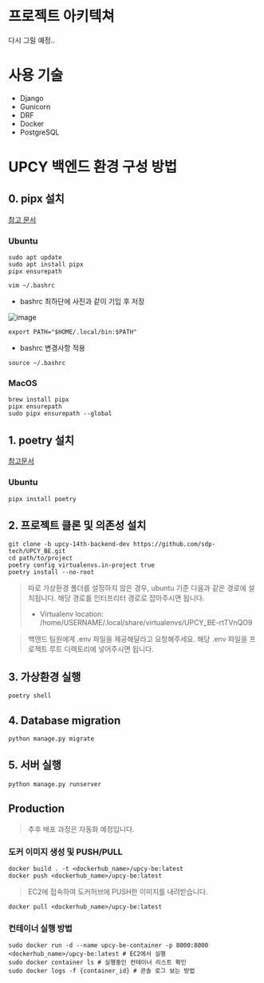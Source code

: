 # 프로젝트 아키텍쳐

다시 그릴 예정..

# 사용 기술
- Django
- Gunicorn
- DRF
- Docker
- PostgreSQL

# UPCY 백엔드 환경 구성 방법

## 0. pipx 설치 

[참고 문서](https://pipx.pypa.io/stable/installation/)
### Ubuntu
```shell
sudo apt update
sudo apt install pipx
pipx ensurepath

vim ~/.bashrc
```

- bashrc 최하단에 사진과 같이 기입 후 저장

![image](https://github.com/user-attachments/assets/d9e08953-87ba-4876-9036-5a375b1cd994)

```text
export PATH="$HOME/.local/bin:$PATH"
```

- bashrc 변경사항 적용
```shell
source ~/.bashrc
```

### MacOS
```shell
brew install pipx
pipx ensurepath
sudo pipx ensurepath --global
```

## 1. poetry 설치
[참고문서](https://python-poetry.org/docs/#installation)
### Ubuntu
```shell
pipx install poetry
```

## 2. 프로젝트 클론 및 의존성 설치
```shell
git clone -b upcy-14th-backend-dev https://github.com/sdp-tech/UPCY_BE.git
cd path/to/project
poetry config virtualenvs.in-project true
poetry install --no-root
```

> 따로 가상환경 폴더를 설정하지 않은 경우, ubuntu 기준 다음과 같은 경로에 설치됩니다. 해당 경로를 인터프리터 경로로 잡아주시면 됩니다.
> - Virtualenv location: /home/USERNAME/.local/share/virtualenvs/UPCY_BE-rtTVnQO9

> 백엔드 팀원에게 .env 파일을 제공해달라고 요청해주세요. 해당 .env 파일을 프로젝트 루트 디렉토리에 넣어주시면 됩니다.

## 3. 가상환경 실행
```shell
poetry shell
```

## 4. Database migration
```shell
python manage.py migrate
```

## 5. 서버 실행
```shell
python manage.py runserver
```

## Production

> 추후 배포 과정은 자동화 예정입니다.

### 도커 이미지 생성 및 PUSH/PULL
```shell
docker build . -t <dockerhub_name>/upcy-be:latest
docker push <dockerhub_name>/upcy-be:latest
```

> EC2에 접속하여 도커허브에 PUSH한 이미지를 내려받습니다.
```shell
docker pull <dockerhub_name>/upcy-be:latest
```

### 컨테이너 실행 방법
```shell
sudo docker run -d --name upcy-be-container -p 8000:8000 <dockerhub_name>/upcy-be:latest # EC2에서 실행
sudo docker container ls # 실행중인 컨테이너 리스트 확인
sudo docker logs -f {container_id} # 콘솔 로그 보는 방법
```
